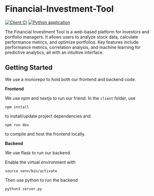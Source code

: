 # Financial-Investment-Tool
[![Client CI](https://github.com/ParasX1/Financial-Investment-Tool/actions/workflows/node.js.yml/badge.svg)](https://github.com/ParasX1/Financial-Investment-Tool/actions/workflows/node.js.yml)
[![Python application](https://github.com/ParasX1/Financial-Investment-Tool/actions/workflows/python-app.yml/badge.svg)](https://github.com/ParasX1/Financial-Investment-Tool/actions/workflows/python-app.yml)

The Financial Investment Tool is a web-based platform for investors and portfolio managers. It allows users to analyze stock data, calculate performance metrics, and optimize portfolios. Key features include performance metrics, correlation analysis, and machine learning for predictive analytics, all with an intuitive interface.

## Getting Started
We use a monorepo to hold both our frontend and backend code.

**Frontend**

We use npm and nextjs to run our friend. In the `client` folder, use

```
npm install
```

to install/update project dependencies and

```
npm run dev
```

to compile and host the frontend locally.

**Backend**

We use flask to run our backend.

Enable the virtual environment with

```
source venv/bin/activate
```

Then use python to run the backend

```
python3 server.py
```


